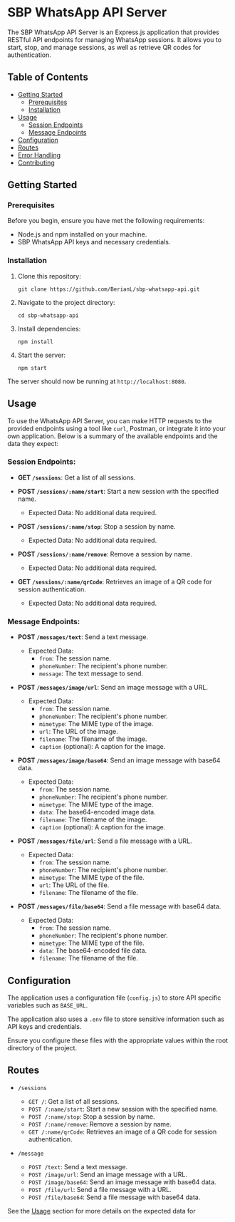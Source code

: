 # SBP WhatsApp API Server

The SBP WhatsApp API Server is an Express.js application that provides RESTful API endpoints for managing WhatsApp sessions. It allows you to start, stop, and manage sessions, as well as retrieve QR codes for authentication.

## Table of Contents

- [Getting Started](#getting-started)
    - [Prerequisites](#prerequisites)
    - [Installation](#installation)
- [Usage](#usage)
    - [Session Endpoints](#session-endpoints)
    - [Message Endpoints](#message-endpoints)
- [Configuration](#configuration)
- [Routes](#routes)
- [Error Handling](#error-handling)
- [Contributing](#contributing)

## Getting Started

### Prerequisites

Before you begin, ensure you have met the following requirements:

- Node.js and npm installed on your machine.
- SBP WhatsApp API keys and necessary credentials.

### Installation

1. Clone this repository:

   ```
   git clone https://github.com/BerianL/sbp-whatsapp-api.git
   ```

2. Navigate to the project directory:

   ```
   cd sbp-whatsapp-api
   ```

3. Install dependencies:

   ```
   npm install
   ```

4. Start the server:

   ```
   npm start
   ```

The server should now be running at `http://localhost:8080`.

## Usage

To use the WhatsApp API Server, you can make HTTP requests to the provided endpoints using a tool like `curl`, Postman, or integrate it into your own application. Below is a summary of the available endpoints and the data they expect:

### Session Endpoints:

- **GET `/sessions`**: Get a list of all sessions.

- **POST `/sessions/:name/start`**: Start a new session with the specified name.
    - Expected Data: No additional data required.

- **POST `/sessions/:name/stop`**: Stop a session by name.
    - Expected Data: No additional data required.

- **POST `/sessions/:name/remove`**: Remove a session by name.
    - Expected Data: No additional data required.

- **GET `/sessions/:name/qrCode`**: Retrieves an image of a QR code for session authentication.
    - Expected Data: No additional data required.

### Message Endpoints:

- **POST `/messages/text`**: Send a text message.
    - Expected Data:
        - `from`: The session name.
        - `phoneNumber`: The recipient's phone number.
        - `message`: The text message to send.

- **POST `/messages/image/url`**: Send an image message with a URL.
    - Expected Data:
        - `from`: The session name.
        - `phoneNumber`: The recipient's phone number.
        - `mimetype`: The MIME type of the image.
        - `url`: The URL of the image.
        - `filename`: The filename of the image.
        - `caption` (optional): A caption for the image.

- **POST `/messages/image/base64`**: Send an image message with base64 data.
    - Expected Data:
        - `from`: The session name.
        - `phoneNumber`: The recipient's phone number.
        - `mimetype`: The MIME type of the image.
        - `data`: The base64-encoded image data.
        - `filename`: The filename of the image.
        - `caption` (optional): A caption for the image.

- **POST `/messages/file/url`**: Send a file message with a URL.
    - Expected Data:
        - `from`: The session name.
        - `phoneNumber`: The recipient's phone number.
        - `mimetype`: The MIME type of the file.
        - `url`: The URL of the file.
        - `filename`: The filename of the file.

- **POST `/messages/file/base64`**: Send a file message with base64 data.
    - Expected Data:
        - `from`: The session name.
        - `phoneNumber`: The recipient's phone number.
        - `mimetype`: The MIME type of the file.
        - `data`: The base64-encoded file data.
        - `filename`: The filename of the file.

## Configuration

The application uses a configuration file (`config.js`) to store API specific variables such as `BASE_URL`.

The application also uses a `.env` file to store sensitive information such as API keys and credentials.

Ensure you configure these files with the appropriate values within the root directory of the project.

## Routes

- `/sessions`
    - `GET /`: Get a list of all sessions.
    - `POST /:name/start`: Start a new session with the specified name.
    - `POST /:name/stop`: Stop a session by name.
    - `POST /:name/remove`: Remove a session by name.
    - `GET /:name/qrCode`: Retrieves an image of a QR code for session authentication.

- `/message`
    - `POST /text`: Send a text message.
    - `POST /image/url`: Send an image message with a URL.
    - `POST /image/base64`: Send an image message with base64 data.
    - `POST /file/url`: Send a file message with a URL.
    - `POST /file/base64`: Send a file message with base64 data.

See the [Usage](#usage) section for more details on the expected data for
